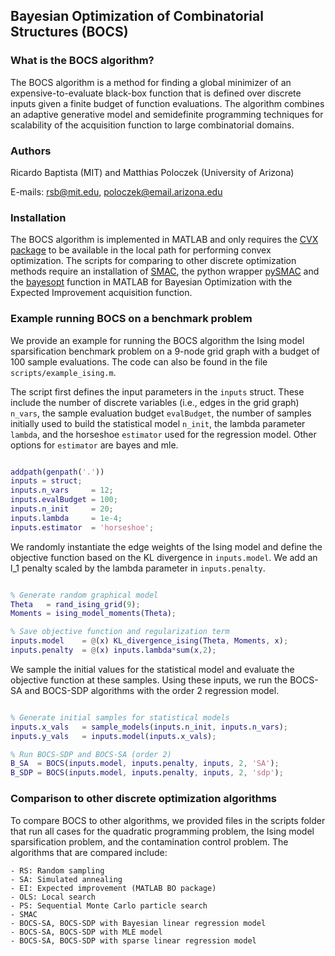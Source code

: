 ## Bayesian Optimization of Combinatorial Structures (BOCS)

### What is the BOCS algorithm?

The BOCS algorithm is a method for finding a global minimizer of an expensive-to-evaluate black-box function that is defined over discrete inputs given a finite budget of function evaluations. The algorithm combines an adaptive generative model and semidefinite programming techniques for scalability of the acquisition function to large combinatorial domains.

### Authors

Ricardo Baptista (MIT) and Matthias Poloczek (University of Arizona)

E-mails: rsb@mit.edu, poloczek@email.arizona.edu

### Installation

The BOCS algorithm is implemented in MATLAB and only requires the [CVX package](http://cvxr.com/cvx/) to be available in the local path for performing convex optimization. The scripts for comparing to other discrete optimization methods require an installation of [SMAC](http://www.cs.ubc.ca/labs/beta/Projects/SMAC/), the python wrapper [pySMAC](https://github.com/tdomhan/pysmac) and the [bayesopt](https://www.mathworks.com/help/stats/bayesopt.html) function in MATLAB for Bayesian Optimization with the Expected Improvement acquisition function. 

### Example running BOCS on a benchmark problem

We provide an example for running the BOCS algorithm the Ising model sparsification benchmark problem on a 9-node grid graph with a budget of 100 sample evaluations. The code can also be found in the file `scripts/example_ising.m`. 

The script first defines the input parameters in the `inputs` struct. These include the number of discrete variables (i.e., edges in the grid graph) `n_vars`, the sample evaluation budget `evalBudget`, the number of samples initially used to build the statistical model `n_init`, the lambda parameter `lambda`, and the horseshoe `estimator` used for the regression model. Other options for `estimator` are bayes and mle.

```Matlab

addpath(genpath('.'))
inputs = struct;
inputs.n_vars     = 12;
inputs.evalBudget = 100;
inputs.n_init     = 20;
inputs.lambda     = 1e-4;
inputs.estimator  = 'horseshoe';

```

We randomly instantiate the edge weights of the Ising model and define the objective function based on the KL divergence in `inputs.model`. We add an l_1 penalty scaled by the lambda parameter in `inputs.penalty`. 

```Matlab

% Generate random graphical model
Theta   = rand_ising_grid(9);
Moments = ising_model_moments(Theta);

% Save objective function and regularization term
inputs.model    = @(x) KL_divergence_ising(Theta, Moments, x);
inputs.penalty  = @(x) inputs.lambda*sum(x,2);

```

We sample the initial values for the statistical model and evaluate the objective function at these samples. Using these inputs, we run the BOCS-SA and BOCS-SDP algorithms with the order 2 regression model.

```Matlab

% Generate initial samples for statistical models
inputs.x_vals   = sample_models(inputs.n_init, inputs.n_vars);
inputs.y_vals   = inputs.model(inputs.x_vals);

% Run BOCS-SDP and BOCS-SA (order 2)
B_SA  = BOCS(inputs.model, inputs.penalty, inputs, 2, 'SA');
B_SDP = BOCS(inputs.model, inputs.penalty, inputs, 2, 'sdp');

```

### Comparison to other discrete optimization algorithms

To compare BOCS to other algorithms, we provided files in the scripts folder that run all cases for the quadratic programming problem, the Ising model sparsification problem, and the contamination control problem. The algorithms that are compared include:

	- RS: Random sampling 
	- SA: Simulated annealing
	- EI: Expected improvement (MATLAB BO package)
	- OLS: Local search
	- PS: Sequential Monte Carlo particle search
	- SMAC
	- BOCS-SA, BOCS-SDP with Bayesian linear regression model
	- BOCS-SA, BOCS-SDP with MLE model
	- BOCS-SA, BOCS-SDP with sparse linear regression model
